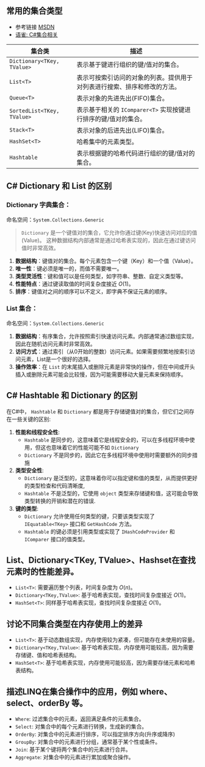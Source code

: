 ## 常用的集合类型
- 参考链接 [MSDN](https://learn.microsoft.com/zh-cn/dotnet/standard/collections/commonly-used-collection-types)
- [语雀: C#集合相关](https://www.yuque.com/ysgstudyhard/da6e0c/gfrqwm)

| 集合类 | 描述 |
|--|--|
| `Dictionary<TKey, TValue>` | 表示基于键进行组织的键/值对的集合。 |
| `List<T>` | 表示可按索引访问的对象的列表。提供用于对列表进行搜索、排序和修改的方法。 |
| `Queue<T>` | 表示对象的先进先出(FIFO)集合。 |
| `SortedList<TKey, TValue>` | 表示基于相关的 `IComparer<T>` 实现按键进行排序的键/值对的集合。 |
| `Stack<T>` | 表示对象的后进先出(LIFO)集合。 |
| `HashSet<T>` | 哈希集中的元素类型。 |
| `Hashtable` | 表示根据键的哈希代码进行组织的键/值对的集合。 |


## C# Dictionary 和 List 的区别

### Dictionary 字典集合：
命名空间：`System.Collections.Generic`

> `Dictionary` 是一个键值对的集合，它允许你通过键(Key)快速访问对应的值(Value)。
> 这种数据结构内部通常是通过哈希表实现的，因此在通过键访问值时非常高效。

1. **数据结构**：键值对的集合。每个元素包含一个键（Key）和一个值（Value）。
2. **唯一性**：键必须是唯一的，而值不需要唯一。
3. **类型灵活性**：键和值可以是任何类型，如字符串、整数、自定义类型等。
4. **性能特点**：通过键读取值的时间复杂度接近 $O(1)$。
5. **排序**：键值对之间的顺序可以不定义，即字典不保证元素的顺序。

### List 集合：
命名空间：`System.Collections.Generic`

1. **数据结构**：有序集合，允许按照索引快速访问元素。内部通常通过数组实现，因此在随机访问元素时非常高效。
2. **访问方式**：通过索引（从0开始的整数）访问元素。如果需要频繁地按索引访问元素，List是一个很好的选择。
3. **操作效率**：在 `List` 的末尾插入或删除元素是非常快的操作，但在中间或开头插入或删除元素可能会比较慢，因为可能需要移动大量元素来保持顺序。


## C# Hashtable 和 Dictionary 的区别
在C#中， `Hashtable` 和 `Dictionary` 都是用于存储键值对的集合，但它们之间存在一些关键的区别:
1. **性能和线程安全性**:
    - `Hashtable` 是同步的，这意味着它是线程安全的，可以在多线程环境中使用，但这也意味着它的性能可能不如 `Dictionary`
    - `Dictionary` 不是同步的，因此它在多线程环境中使用时需要额外的同步措施
2. **类型安全性**:
    - `Dictionary` 是泛型的，这意味着你可以指定键和值的类型，从而提供更好的类型检查和代码清晰度,
    - `Hashtable` 不是泛型的，它使用 `object` 类型来存储键和值，这可能会导致类型转换的开销和潜在的错误.
3. **键的类型**:
    - `Dictionary` 允许使用任何类型的键，只要该类型实现了 `IEquatable<TKey>` 接口和 `GetHashCode` 方法。
    - `Hashtable` 的键必须是引用类型或实现了 `IHashCodeProvider` 和 `IComparer` 接口的值类型。


## List<T>、Dictionary<TKey, TValue>、Hashset<T>在查找元素时的性能差异。
- `List<T>`: 需要遍历整个列表，时间复杂度为 $O(n)$。
- `Dictionary<TKey,TValue>`: 基于哈希表实现，查找时间复杂度接近 $O(1)$。
- `HashSet<T>`: 同样基于哈希表实现，查找时间复杂度接近 $O(1)$。


## 讨论不同集合类型在内存使用上的差异
- `List<T>`: 基于动态数组实现，内存使用较为紧凑，但可能存在未使用的容量。
- `Dictionary<TKey,TValue>`: 基于哈希表实现，内存使用可能较高，因为需要存储键、值和哈希表结构。
- `HashSet<T>`: 基于哈希表实现，内存使用可能较高，因为需要存储元素和哈希表结构。


## 描述LINQ在集合操作中的应用，例如 where、select、orderBy 等。
- `Where`: 过滤集合中的元素，返回满足条件的元素集合。
- `Select`: 对集合中的每个元素进行转换，生成新的集合。
- `OrderBy`: 对集合中的元素进行排序，可以指定排序方向(升序或降序)
- `GroupBy`: 对集合中的元素进行分组，通常基于某个性或条件。
- `Join`: 基于某个键将两个集合中的元素进行合并。
- `Aggregate`: 对集合中的元素进行累加或聚合操作。
